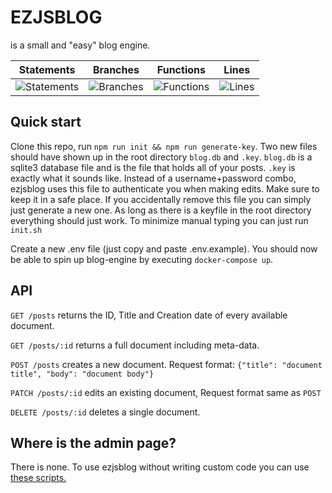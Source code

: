 # EZJSBLOG

is a small and "easy" blog engine.


| Statements                  | Branches                | Functions                 | Lines             |
| --------------------------- | ----------------------- | ------------------------- | ----------------- |
| ![Statements](https://img.shields.io/badge/statements-0%25-red.svg?style=flat) | ![Branches](https://img.shields.io/badge/branches-0%25-red.svg?style=flat) | ![Functions](https://img.shields.io/badge/functions-0%25-red.svg?style=flat) | ![Lines](https://img.shields.io/badge/lines-0%25-red.svg?style=flat) |
## Quick start

Clone this repo, run `npm run init && npm run generate-key`. Two new files should have shown up in the root directory `blog.db` and `.key`. `blog.db` is a sqlite3 database file and is the file that holds all of your posts. `.key` is exactly what it sounds like. Instead of a username+password combo, ezjsblog uses this file to authenticate you when making edits. Make sure to keep it in a safe place. If you accidentally remove this file you can simply just generate a new one. As long as there is a keyfile in the root directory everything should just work. To minimize manual typing you can just run `init.sh`

Create a new .env file (just copy and paste .env.example). You should now be able to spin up blog-engine by executing `docker-compose up`.

## API

`GET /posts` returns the ID, Title and Creation date of every available document.

`GET /posts/:id` returns a full document including meta-data.

`POST /posts` creates a new document. Request format: `{"title": "document title", "body": "document body"}`

`PATCH /posts/:id` edits an existing document, Request format same as `POST`

`DELETE /posts/:id` deletes a single document.

## Where is the admin page?

There is none. To use ezjsblog without writing custom code you can use [these scripts.](https://github.com/fgrhlm/ezjsblog-scripts)